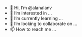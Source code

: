 - 👋 Hi, I’m @alanalanv
- 👀 I’m interested in ...
- 🌱 I’m currently learning ...
- 💞️ I’m looking to collaborate on ...
- 📫 How to reach me ...

<!---
alanalanv/alanalanv is a ✨ special ✨ repository because its `README.md` (this file) appears on your GitHub profile.
You can click the Preview link to take a look at your changes.
--->
